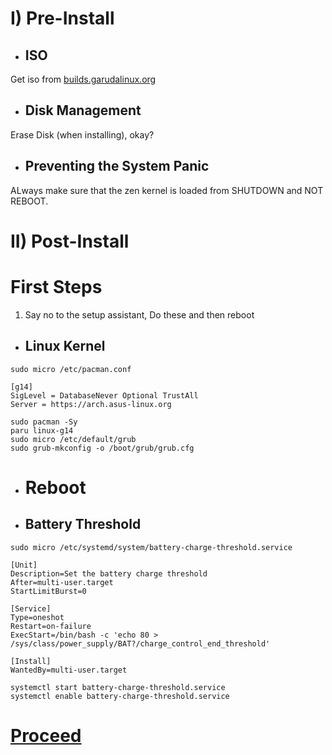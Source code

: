 # I) Pre-Install

- ## ISO
Get iso from [builds.garudalinux.org](builds.garudalinux.org)

- ## Disk Management
Erase Disk (when installing), okay?

- ## Preventing the System Panic
ALways make sure that the zen kernel is loaded from SHUTDOWN and NOT REBOOT.

# II) Post-Install

# First Steps

1. Say no to the setup assistant, Do these and then reboot

- ## Linux Kernel

`sudo micro /etc/pacman.conf`
```
[g14]
SigLevel = DatabaseNever Optional TrustAll
Server = https://arch.asus-linux.org
```

```
sudo pacman -Sy
paru linux-g14
sudo micro /etc/default/grub
sudo grub-mkconfig -o /boot/grub/grub.cfg
```

-  # Reboot

- ## Battery Threshold

```sudo micro /etc/systemd/system/battery-charge-threshold.service ```

```
[Unit]
Description=Set the battery charge threshold
After=multi-user.target
StartLimitBurst=0

[Service]
Type=oneshot
Restart=on-failure
ExecStart=/bin/bash -c 'echo 80 > /sys/class/power_supply/BAT?/charge_control_end_threshold'

[Install]
WantedBy=multi-user.target
```

```
systemctl start battery-charge-threshold.service
systemctl enable battery-charge-threshold.service
```

# [Proceed](https://github.com/Hooke012/OmniGuides/blob/main/Software/Linux.md)
